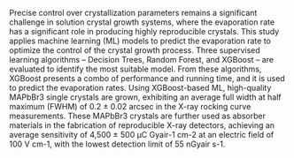 Precise control over crystallization parameters remains a significant challenge in solution crystal growth systems, where the evaporation rate has a significant role in producing highly reproducible crystals. This study applies machine learning (ML) models to predict the evaporation rate to optimize the control of the crystal growth process. Three supervised learning algorithms – Decision Trees, Random Forest, and XGBoost – are evaluated to identify the most suitable model. From these algorithms, XGBoost presents a combo of performance and running time, and it is used to predict the evaporation rates.  Using XGBoost-based ML, high-quality MAPbBr3 single crystals are grown, exhibiting an average full width at half maximum (FWHM) of 0.2 ± 0.02 arcsec in the X-ray rocking curve measurements. These MAPbBr3 crystals are further used as absorber materials in the fabrication of reproducible X-ray detectors, achieving an average sensitivity of 4,500 ± 500 μC Gyair-1 cm-2 at an electric field of 100 V cm-1, with the lowest detection limit of 55 nGyair s-1.

